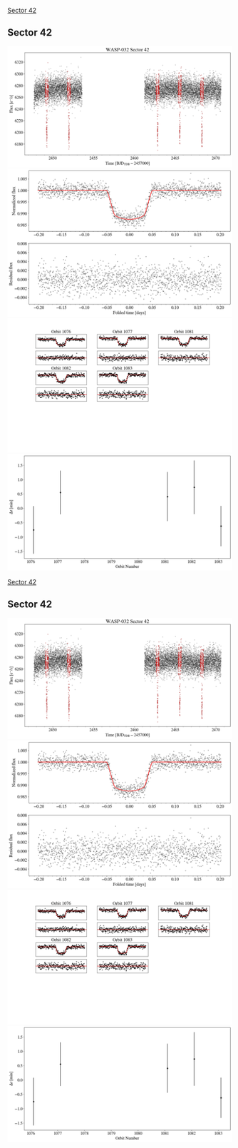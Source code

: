 [Sector 42](#sector42)

<a name = "sector42"></a>
## Sector 42
![alt text](/tt/WASP-032_Sector_42/WASP-032_Sector_42_a_TimeSeries.png)
![alt text](/tt/WASP-032_Sector_42/WASP-032_Sector_42_b_FoldedLightCurve.png)
![alt text](/tt/WASP-032_Sector_42/WASP-032_Sector_42_b_IndividualTransitsWithFit.png)
![alt text](/tt/WASP-032_Sector_42/WASP-032_Sector_42_c_TimingResiduals.png)

[Sector 42](#sector42)

<a name = "sector42"></a>
## Sector 42
![alt text](/tt/WASP-032_Sector_42/WASP-032_Sector_42_a_TimeSeries.png)
![alt text](/tt/WASP-032_Sector_42/WASP-032_Sector_42_b_FoldedLightCurve.png)
![alt text](/tt/WASP-032_Sector_42/WASP-032_Sector_42_b_IndividualTransitsWithFit.png)
![alt text](/tt/WASP-032_Sector_42/WASP-032_Sector_42_c_TimingResiduals.png)

